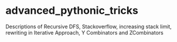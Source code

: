 # advanced_pythonic_tricks
Descriptions of Recursive DFS, Stackoverflow, increasing stack limit, rewriting in Iterative Approach, Y Combinators and ZCombinators
